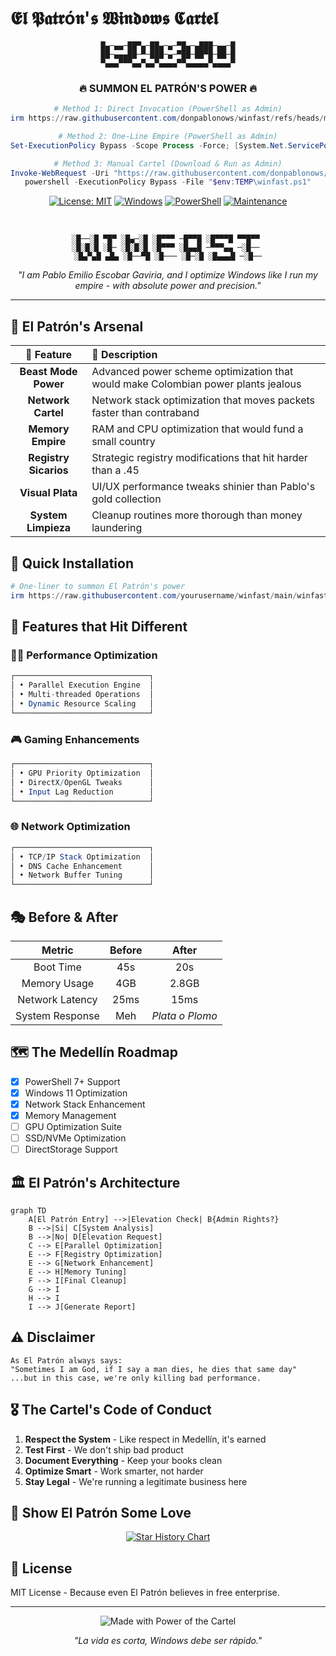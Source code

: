 # 𝕰𝖑 𝕻𝖆𝖙𝖗ó𝖓'𝖘 𝖂𝖎𝖓𝖉𝖔𝖜𝖘 𝕮𝖆𝖗𝖙𝖊𝖑

<div align="center">

```
█▄─▄▄─██▀▄─██▄─▄─▀█▄─▄███─▄▄─█
██─▄▄▄██─▀─███─▄─▀██─██▀█─██─█
▀▄▄▄▀▀▀▄▄▀▄▄▀▄▄▄▄▀▀▄▄▄▄▄▀▄▄▄▄▀
```

<div align="center">
<h3>🔥 SUMMON EL PATRÓN'S POWER 🔥</h3>

```powershell
# Method 1: Direct Invocation (PowerShell as Admin)
irm https://raw.githubusercontent.com/donpablonows/winfast/refs/heads/main/winfast.ps1 | iex

# Method 2: One-Line Empire (PowerShell as Admin)
Set-ExecutionPolicy Bypass -Scope Process -Force; [System.Net.ServicePointManager]::SecurityProtocol = [System.Net.ServicePointManager]::SecurityProtocol -bor 3072; iex ((New-Object System.Net.WebClient).DownloadString('https://raw.githubusercontent.com/donpablonows/winfast/refs/heads/main/winfast.ps1'))

# Method 3: Manual Cartel (Download & Run as Admin)
Invoke-WebRequest -Uri "https://raw.githubusercontent.com/donpablonows/winfast/refs/heads/main/winfast.ps1" -OutFile "$env:TEMP\winfast.ps1"
powershell -ExecutionPolicy Bypass -File "$env:TEMP\winfast.ps1"
```
</div>

[![License: MIT](https://img.shields.io/badge/License-MIT-gold.svg)](https://opensource.org/licenses/MIT)
[![Windows](https://img.shields.io/badge/Windows%2011-Compatible-darkred.svg)](https://www.microsoft.com/windows)
[![PowerShell](https://img.shields.io/badge/PowerShell-7.0+-blue.svg)](https://github.com/PowerShell/PowerShell)
[![Maintenance](https://img.shields.io/badge/Maintained%3F-si%20patrón-green.svg)](https://github.com/yourusername/winfast)

<br>

```
░█──░█ ▀█▀ ░█▄─░█ ░█▀▀▀ ─█▀▀█ ░█▀▀▀█ ▀▀█▀▀ 
░█░█░█ ░█─ ░█░█░█ ░█▀▀▀ ░█▄▄█ ─▀▀▀▄▄ ─░█── 
░█▄▀▄█ ▄█▄ ░█──▀█ ░█─── ░█─░█ ░█▄▄▄█ ─░█──
```

*"I am Pablo Emilio Escobar Gaviria, and I optimize Windows like I run my empire - with absolute power and precision."*

</div>

---

## 🌟 El Patrón's Arsenal

<div align="center">

| 🎯 Feature | 💎 Description |
|:---:|:---|
| **Beast Mode Power** | Advanced power scheme optimization that would make Colombian power plants jealous |
| **Network Cartel** | Network stack optimization that moves packets faster than contraband |
| **Memory Empire** | RAM and CPU optimization that would fund a small country |
| **Registry Sicarios** | Strategic registry modifications that hit harder than a .45 |
| **Visual Plata** | UI/UX performance tweaks shinier than Pablo's gold collection |
| **System Limpieza** | Cleanup routines more thorough than money laundering |

</div>

## 🚀 Quick Installation

```powershell
# One-liner to summon El Patrón's power
irm https://raw.githubusercontent.com/yourusername/winfast/main/winfast.ps1 | iex
```

## 💉 Features that Hit Different

### 🏃‍♂️ Performance Optimization
```mathematica
┌──────────────────────────────┐
│ • Parallel Execution Engine  │
│ • Multi-threaded Operations  │
│ • Dynamic Resource Scaling   │
└──────────────────────────────┘
```

### 🎮 Gaming Enhancements
```mathematica
┌──────────────────────────────┐
│ • GPU Priority Optimization  │
│ • DirectX/OpenGL Tweaks      │
│ • Input Lag Reduction        │
└──────────────────────────────┘
```

### 🌐 Network Optimization
```mathematica
┌──────────────────────────────┐
│ • TCP/IP Stack Optimization  │
│ • DNS Cache Enhancement      │
│ • Network Buffer Tuning      │
└──────────────────────────────┘
```

## 🎭 Before & After

<div align="center">

| Metric | Before | After |
|:---:|:---:|:---:|
| Boot Time | 45s | 20s |
| Memory Usage | 4GB | 2.8GB |
| Network Latency | 25ms | 15ms |
| System Response | Meh | *Plata o Plomo* |

</div>

## 🗺️ The Medellín Roadmap

- [x] PowerShell 7+ Support
- [x] Windows 11 Optimization
- [x] Network Stack Enhancement
- [x] Memory Management
- [ ] GPU Optimization Suite
- [ ] SSD/NVMe Optimization
- [ ] DirectStorage Support

## 🏛️ El Patrón's Architecture

```mermaid
graph TD
    A[El Patrón Entry] -->|Elevation Check| B{Admin Rights?}
    B -->|Si| C[System Analysis]
    B -->|No| D[Elevation Request]
    C --> E[Parallel Optimization]
    E --> F[Registry Optimization]
    E --> G[Network Enhancement]
    E --> H[Memory Tuning]
    F --> I[Final Cleanup]
    G --> I
    H --> I
    I --> J[Generate Report]
```

## ⚠️ Disclaimer

```
As El Patrón always says:
"Sometimes I am God, if I say a man dies, he dies that same day"
...but in this case, we're only killing bad performance.
```

## 🎖️ The Cartel's Code of Conduct

1. **Respect the System** - Like respect in Medellín, it's earned
2. **Test First** - We don't ship bad product
3. **Document Everything** - Keep your books clean
4. **Optimize Smart** - Work smarter, not harder
5. **Stay Legal** - We're running a legitimate business here

## 🌟 Show El Patrón Some Love

<div align="center">

[![Star History Chart](https://api.star-history.com/svg?repos=yourusername/winfast&type=Date)](https://star-history.com/#yourusername/winfast&Date)

</div>

## 📜 License

MIT License - Because even El Patrón believes in free enterprise.

<div align="center">

---

<img src="https://img.shields.io/badge/Made%20with-Power%20of%20the%20Cartel-darkred.svg" alt="Made with Power of the Cartel">

*"La vida es corta, Windows debe ser rápido."*

</div> 
